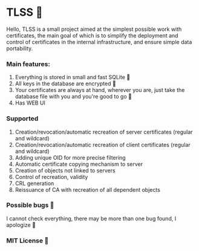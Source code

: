 # TLSS 🎈

Hello, TLSS is a small project aimed at the simplest possible work with certificates, the main goal of which is to simplify the deployment and control of certificates in the internal infrastructure, and ensure simple data portability.

### Main features:
1) Everything is stored in small and fast SQLite 💾
2) All keys in the database are encrypted 🔑
3) Your certificates are always at hand, wherever you are, just take the database file with you and you're good to go 🚀
4) Has WEB UI

### Supported
1) Creation/revocation/automatic recreation of server certificates (regular and wildcard)
2) Creation/revocation/automatic recreation of client certificates (regular and wildcard)
3) Adding unique OID for more precise filtering
4) Automatic certificate copying mechanism to server
5) Creation of objects not linked to servers
6) Control of recreation, validity
7) CRL generation
8) Reissuance of CA with recreation of all dependent objects


### Possible bugs 🎃
I cannot check everything, there may be more than one bug found, I apologize 🥺

### MIT License 🎉